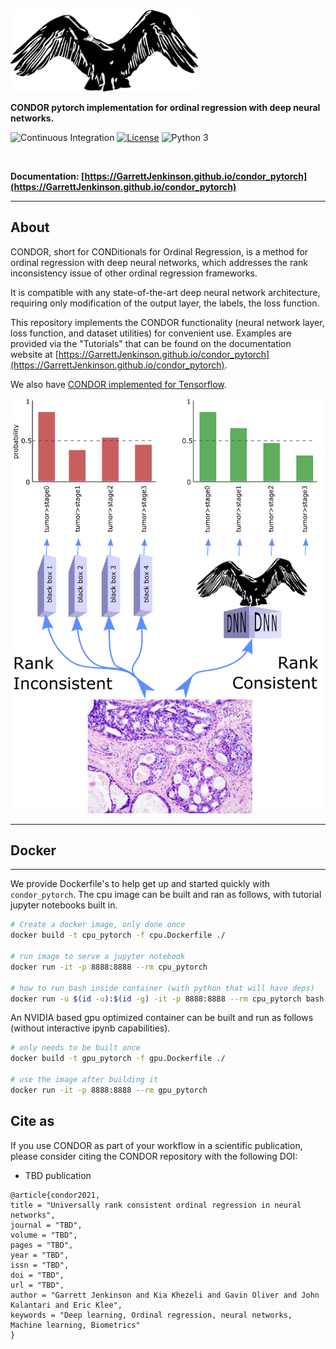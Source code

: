 
<img src="docs/img/condor.png" width=300>

**CONDOR pytorch implementation for ordinal regression with deep neural networks.**

![Continuous Integration](https://github.com/GarrettJenkinson/condor_pytorch/actions/workflows/python-test.yml/badge.svg)
[![License](https://img.shields.io/badge/license-MIT-blue.svg)](https://github.com/GarrettJenkinson/condor_pytorch/blob/master/LICENSE)
![Python 3](https://img.shields.io/badge/python-3-blue.svg)

<br>

**Documentation: [https://GarrettJenkinson.github.io/condor_pytorch](https://GarrettJenkinson.github.io/condor_pytorch)**

---

## About  

CONDOR, short for CONDitionals for Ordinal Regression, is a method for ordinal regression with deep neural networks, 
which addresses the rank inconsistency issue of other ordinal regression frameworks.

It is compatible with any state-of-the-art deep neural network architecture, requiring only modification of the output layer, the labels, the loss function.

This repository implements the CONDOR functionality (neural network layer, loss function, and dataset utilities) for convenient use. 
Examples are provided via the "Tutorials" that can be found on the documentation website at [https://GarrettJenkinson.github.io/condor_pytorch](https://GarrettJenkinson.github.io/condor_pytorch).

We also have [CONDOR implemented for Tensorflow](https://github.com/GarrettJenkinson/condor_tensorflow).

<img src="docs/img/rankconsistent.png" width=500>

---

## Docker
---

We provide Dockerfile's to help get up and started quickly with `condor_pytorch`.
The cpu image can be built and ran as follows, with tutorial jupyter notebooks
built in.

```bash
# Create a docker image, only done once
docker build -t cpu_pytorch -f cpu.Dockerfile ./

# run image to serve a jupyter notebook
docker run -it -p 8888:8888 --rm cpu_pytorch

# how to run bash inside container (with python that will have deps)
docker run -u $(id -u):$(id -g) -it -p 8888:8888 --rm cpu_pytorch bash
```

An NVIDIA based gpu optimized container can be built and run 
as follows (without interactive ipynb capabilities).

```bash
# only needs to be built once
docker build -t gpu_pytorch -f gpu.Dockerfile ./

# use the image after building it
docker run -it -p 8888:8888 --rm gpu_pytorch
```

## Cite as

If you use CONDOR as part of your workflow in a scientific publication, please consider citing the CONDOR repository with the following DOI:

- TBD publication

```
@article{condor2021,
title = "Universally rank consistent ordinal regression in neural networks",
journal = "TBD",
volume = "TBD",
pages = "TBD",
year = "TBD",
issn = "TBD",
doi = "TBD",
url = "TBD",
author = "Garrett Jenkinson and Kia Khezeli and Gavin Oliver and John Kalantari and Eric Klee",
keywords = "Deep learning, Ordinal regression, neural networks, Machine learning, Biometrics"
}
```

